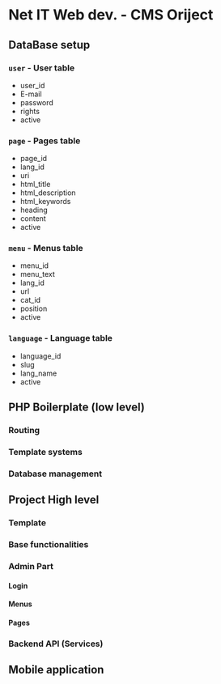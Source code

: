 # Net IT Web dev. - CMS Oriject

## DataBase setup
### `user` - User table
- user_id
- E-mail
- password
- rights
- active

### `page` - Pages table
- page_id
- lang_id
- uri
- html_title
- html_description
- html_keywords
- heading
- content
- active

### `menu` - Menus table
- menu_id
- menu_text
- lang_id
- url
- cat_id
- position
- active

### `language` - Language table
- language_id
- slug
- lang_name
- active

## PHP Boilerplate (low level)

### Routing
### Template systems 
### Database management

## Project High level

### Template
### Base functionalities
### Admin Part

#### Login
#### Menus
#### Pages

### Backend API (Services)

## Mobile application

